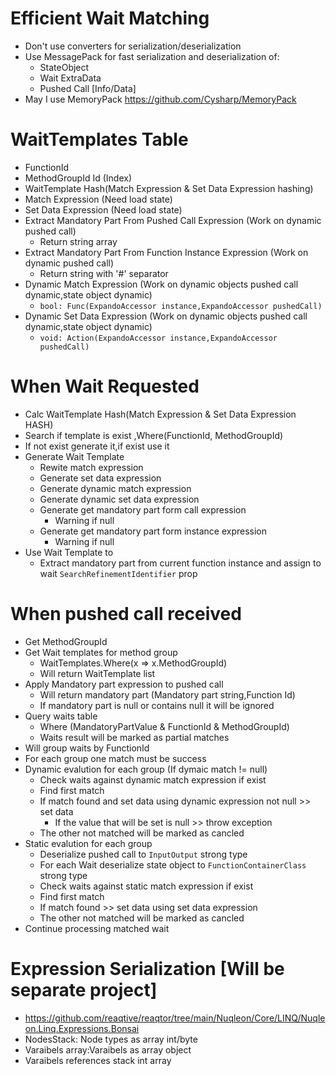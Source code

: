 ﻿# Efficient Wait Matching
* Don't use converters for serialization/deserialization
* Use MessagePack for fast serialization and deserialization of:
	* StateObject
	* Wait ExtraData
	* Pushed Call [Info/Data]
* May I use MemoryPack https://github.com/Cysharp/MemoryPack


# WaitTemplates Table
* FunctionId
* MethodGroupId Id (Index)
* WaitTemplate Hash(Match Expression & Set Data Expression hashing)
* Match Expression (Need load state)
* Set Data Expression (Need load state)
* Extract Mandatory Part From Pushed Call Expression (Work on dynamic pushed call)
	* Return string array
* Extract Mandatory Part From Function Instance Expression (Work on dynamic pushed call)
	* Return string with '#' separator
* Dynamic Match Expression (Work on dynamic objects pushed call dynamic,state object dynamic)
	* `bool: Func(ExpandoAccessor instance,ExpandoAccessor pushedCall)`
* Dynamic Set Data Expression (Work on dynamic objects pushed call dynamic,state object dynamic)
	* `void: Action(ExpandoAccessor instance,ExpandoAccessor pushedCall)`

# When Wait Requested
* Calc WaitTemplate Hash(Match Expression & Set Data Expression HASH)
* Search if template is exist ,Where(FunctionId, MethodGroupId)
* If not exist generate it,if exist use it
* Generate Wait Template
	* Rewite match expression
	* Generate set data expression
	* Generate dynamic match expression
	* Generate dynamic set data expression
	* Generate get mandatory part form call expression
		* Warning if null
	* Generate get mandatory part form instance expression
		* Warning if null
* Use Wait Template to
	* Extract mandatory part from current function instance and assign to wait `SearchRefinementIdentifier` prop

# When pushed call received
* Get MethodGroupId
* Get Wait templates for method group
	* WaitTemplates.Where(x => x.MethodGroupId)
	* Will return WaitTemplate list
* Apply Mandatory part expression to pushed call
	* Will return mandatory part (Mandatory part string,Function Id)
	* If mandatory part is null or contains null it will be ignored
* Query waits table
	* Where (MandatoryPartValue & FunctionId & MethodGroupId)
	* Waits result will be marked as partial matches
* Will group waits by FunctionId
* For each group one match must be success
* Dynamic evalution for each group (If dymaic match != null)
	* Check waits against dynamic match expression if exist
	* Find first match
	* If match found and set data using dynamic expression not null >> set data
		* If the value that will be set is null >> throw exception
	* The other not matched will be marked as cancled
* Static evalution for each group
	* Deserialize pushed call to `InputOutput` strong type
	* For each Wait deserialize state object to `FunctionContainerClass` strong type
	* Check waits against static match expression if exist
	* Find first match
	* If match found >> set data using set data expression
	* The other not matched will be marked as cancled
* Continue processing matched wait

# Expression Serialization [Will be separate project]
* https://github.com/reaqtive/reaqtor/tree/main/Nuqleon/Core/LINQ/Nuqleon.Linq.Expressions.Bonsai
* NodesStack: Node types as array int/byte
* Varaibels array:Varaibels as array object
* Varaibels references stack int array

